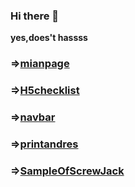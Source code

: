 ### Hi there 👋

<!--
**Mahx2019/Mahx2019** is a ✨ _special_ ✨ repository because its `README.md` (this file) appears on your GitHub profile.

Here are some ideas to get you started:

- 🔭 I’m currently working on ...
- 🌱 I’m currently learning ...
- 👯 I’m looking to collaborate on ...
- 🤔 I’m looking for help with ...
- 💬 Ask me about ...
- 📫 How to reach me: ...
- 😄 Pronouns: ...
- ⚡ Fun fact: ...
-->
**yes,does't hassss**

### =>[mianpage](https://Mahx2019.github.io/Mahx2019)

### =>[H5checklist](https://mahx2019.github.io/Mahx2019/mainProj/H5checklist)
### =>[navbar](https://mahx2019.github.io/Mahx2019/mainProj/navbar)

### =>[printandres](https://mahx2019.github.io/Mahx2019/mainProj/printandres)

### =>[SampleOfScrewJack](https://mahx2019.github.io/Mahx2019/mainProj/SampleOfScrewJack)


